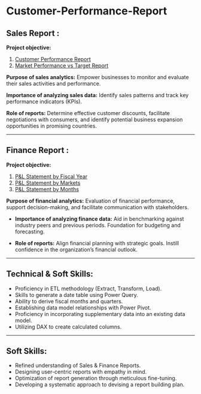 # Customer-Performance-Report

## Sales Report :

**Project objective:**

1. [Customer Performance Report](Customer_Performance_Report.pdf)
2. [Market Performance vs Target Report](Market_Performance%20vs%20Target%20Report.pdf)

**Purpose of sales analytics:** Empower businesses to monitor and evaluate their sales activities and performance.

**Importance of analyzing sales data:** Identify sales patterns and track key performance indicators (KPIs).

**Role of reports:** Determine effective customer discounts, facilitate negotiations with consumers, and identify potential business expansion opportunities in promising countries.

---

## Finance Report :

**Project objective:**

1. [P&L Statement by Fiscal Year](P&L_Statement%20by%20Fiscal%20Year.pdf)  
2. [P&L Statement by Markets](P&L_Statement%20by%20Markets.pdf)  
3. [P&L Statement by Months](P&L_Statement%20by%20Months.pdf)

 **Purpose of financial analytics:** Evaluation of financial performance, support decision-making, and facilitate communication with stakeholders.

- **Importance of analyzing finance data:** Aid in benchmarking against industry peers and previous periods. Foundation for budgeting and forecasting.

- **Role of reports:** Align financial planning with strategic goals. Instill confidence in the organization’s financial outlook.

---

## Technical & Soft Skills:

- Proficiency in ETL methodology (Extract, Transform, Load).
- Skills to generate a date table using Power Query.
- Ability to derive fiscal months and quarters.
- Establishing data model relationships with Power Pivot.
- Proficiency in incorporating supplementary data into an existing data model.
- Utilizing DAX to create calculated columns.

---

## Soft Skills:

- Refined understanding of Sales & Finance Reports.
- Designing user-centric reports with empathy in mind.
- Optimization of report generation through meticulous fine-tuning.
- Developing a systematic approach to devising a report building plan.
